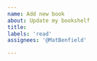 ```yaml
---
name: Add new book
about: Update my bookshelf
title:
labels: 'read'
assignees: '@MatBenfield'

---
```


